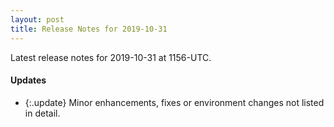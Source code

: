 ```yaml
---
layout: post
title: Release Notes for 2019-10-31
---
```


Latest release notes for 2019-10-31 at 1156-UTC.

<div class='updates' markdown='1'>

#### Updates

- {:.update} Minor enhancements, fixes or environment changes not listed in detail.

</div>


